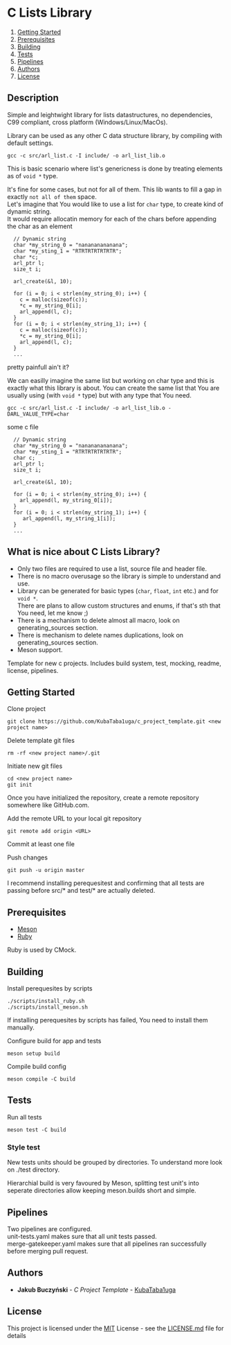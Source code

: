 # C Lists Library

1. [Getting Started](#Getting-Started)
3. [Prerequisites](#Prerequisites)
4. [Building](#Building)
5. [Tests](#Tests)
6. [Pipelines](#Pipelines)
7. [Authors](#Authors)
8. [License](#License)

## Description

Simple and leightwight library for lists datastructures, no dependencies, C99 compliant, cross platform (Windows/Linux/MacOs).

Library can be used as any other C data structure library, by compiling with default settings.
```
gcc -c src/arl_list.c -I include/ -o arl_list_lib.o
```

This is basic scenario where list's genericness is done by treating elements as of `void *` type. 

It's fine for some cases, but not for all of them. This lib wants to fill a gap in exactly `not all of them` space. <br>
Let's imagine that You would like to use a list for `char` type, to create kind of dynamic string. <br>
It would require allocatin memory for each of the chars before appending the char as an element
```
  // Dynamic string
  char *my_string_0 = "nanananananana";
  char *my_sting_1 = "RTRTRTRTRTRTR";
  char *c;
  arl_ptr l;
  size_t i;

  arl_create(&l, 10);

  for (i = 0; i < strlen(my_string_0); i++) {
    c = malloc(sizeof(c));
    *c = my_string_0[i];
    arl_append(l, c);
  }
  for (i = 0; i < strlen(my_string_1); i++) {
    c = malloc(sizeof(c));
    *c = my_string_0[i];
    arl_append(l, c);
  }
  ...
```
pretty painfull ain't it?

We can easilly imagine the same list but working on char type and this is exactly what this library is about.
You can create the same list that You are usually using (with `void *` type) but with any type that You need. 
```
gcc -c src/arl_list.c -I include/ -o arl_list_lib.o -DARL_VALUE_TYPE=char
```
some c file
```
  // Dynamic string
  char *my_string_0 = "nanananananana";
  char *my_sting_1 = "RTRTRTRTRTRTR";
  char c;
  arl_ptr l;
  size_t i;

  arl_create(&l, 10);

  for (i = 0; i < strlen(my_string_0); i++) {
    arl_append(l, my_string_0[i]);
  }
  for (i = 0; i < strlen(my_string_1); i++) {
     arl_append(l, my_string_1[i]);
  }
  ...
```


## What is nice about C Lists Library?
 - Only two files are required to use a list, source file and header file. <br>
 - There is no macro overusage so the library is simple to understand and use. <br>
 - Library can be generated for basic types (`char`, `float`, `int` etc.) and for `void *`. <br> 
There are plans to allow custom structures and enums, if that's sth that You need, let me know ;) 
 - There is a mechanism to delete almost all macro, look on generating_sources section.
 - There is mechanism to delete names duplications, look on generating_sources section.
 - Meson support.

Template for new c projects. Includes build system, test, mocking, readme, license, pipelines. 


## Getting Started

Clone project
```
git clone https://github.com/KubaTaba1uga/c_project_template.git <new project name>
```

Delete template git files
```
rm -rf <new project name>/.git
```

Initiate new git files
```
cd <new project name>
git init
```

Once you have initialized the repository, create a remote repository somewhere like GitHub.com.

Add the remote URL to your local git repository
```
git remote add origin <URL>
```

Commit at least one file

Push changes
```
git push -u origin master
```

I recommend installing perequesitest and confirming that all tests are passing before src/* and test/* are actually deleted.

## Prerequisites
- [Meson](https://mesonbuild.com/)
- [Ruby](https://www.ruby-lang.org/en/)

Ruby is used by CMock.

## Building


Install perequesites by scripts
```
./scripts/install_ruby.sh
./scripts/install_meson.sh
```

If installing perequesites by scripts has failed, You need to install them manually.


Configure build for app and tests
```
meson setup build
```

Compile build config
```
meson compile -C build
```

## Tests

Run all tests
```
meson test -C build
```

### Style test

New tests units should be grouped by directories.
To understand more look on ./test directory.

Hierarchial build is very favoured by Meson, splitting test unit's into seperate directories allow keeping meson.builds short and simple.

## Pipelines

Two pipelines are configured. <br>
unit-tests.yaml makes sure that all unit tests passed. <br>
merge-gatekeeper.yaml makes sure that all pipelines ran successfully before merging pull request.



## Authors

  - **Jakub Buczyński** - *C Project Template* -
    [KubaTaba1uga](https://github.com/KubaTaba1uga)

## License

This project is licensed under the [MIT](LICENSE.md)
License - see the [LICENSE.md](LICENSE.md) file for
details

